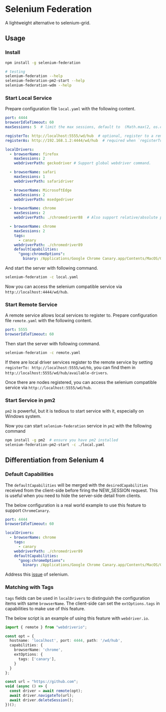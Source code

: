 # Selenium Federation
A lightweight alternative to selenium-grid.

## Usage

### Install
```bash
npm install -g selenium-federation

# testing
selenium-federation --help
selenium-federation-pm2-start --help
selenium-federation-wdm --help
```

### Start Local Service
Prepare configuration file `local.yaml` with the following content.

```yaml
port: 4444
browserIdleTimeout: 60
maxSessions: 5  # limit the max sessions, default to  (Math.max(2, os.cpus().length - 1))

registerTo: http://localhost:5555/wd/hub  # optional, register to a remote service
registerAs: http://192.168.1.2:4444/wd/hub  # required when `registerTo` is set, accessible URL to this service

localDrivers:
  - browserName: firefox
    maxSessions: 2
    webdriverPath: geckodriver # Support global webdriver command.

  - browserName: safari
    maxSessions: 1
    webdriverPath: safaridriver

  - browserName: MicrosoftEdge
    maxSessions: 2
    webdriverPath: msedgedriver

  - browserName: chrome
    maxSessions: 2
    webdriverPath: ./chromedriver88  # Also support relative/absolute path to webdriver.

  - browserName: chrome
    maxSessions: 2
    tags:
      - canary
    webdriverPath: ./chromedriver89
    defaultCapabilities:
      "goog:chromeOptions":
        binary: /Applications/Google Chrome Canary.app/Contents/MacOS/Google Chrome Canary
```

And start the server with following command.
```bash
selenium-federation -c local.yaml
```

Now you can access the selenium compatible service via
`http://localhost:4444/wd/hub`.


### Start Remote Service

A remote service allows local services to register to. Prepare configuration file `remote.yaml` with the following content.

```yaml
port: 5555
browserIdleTimeout: 60
```

Then start the server with following command.
```bash
selenium-federation -c remote.yaml
```

If there are local driver services register to the remote service by setting `registerTo: http://localhost:5555/wd/hb`, you can find them in `http://localhost:5555/wd/hub/available-drivers`.

Once there are nodes registered, you can access the selenium compatible service via
`http://localhost:5555/wd/hub`.

### Start Service in pm2

`pm2` is powerful, but it is tedious to start service with it, especially on Windows system.

Now you can start `selenium-federation` service in `pm2` with the following command

```bash
npm install -g pm2  # ensure you have pm2 installed
selenium-federation-pm2-start -c ./local.yaml
```

## Differentiation from Selenium 4

### Default Capabilities

The `defaultCapabilities` will be merged with the `desiredCapabilities` received from the client-side before firing the NEW_SESSION request. This is useful when you need to hide the server-side detail from clients.

The below configuration is a real world example to use this feature to support `ChromeCanary`.

```yaml
port: 4444
browserIdleTimeout: 60

localDrivers:
  - browserName: chrome
    tags:
      - canary
    webdriverPath: ./chromedriver89
    defaultCapabilities:
      "goog:chromeOptions":
        binary: /Applications/Google Chrome Canary.app/Contents/MacOS/Google Chrome Canary
```

Address this [issue](https://github.com/SeleniumHQ/selenium/issues/8745) of selenium.

### Matching with Tags

`tags` fields can be used in `localDrivers` to distinguish the configuration items with same `browserName`. The client-side can set the `extOptions.tags` in capabilities to make use of this feature.

The below script is an example of using this feature with `webdriver.io`.

```typescript
import { remote } from "webdriverio";

const opt = {
  hostname: 'localhost', port: 4444, path: '/wd/hub',
  capabilities: {
    browserName: 'chrome',
    extOptions: {
      tags: ['canary'],
    }
  }
};

const url = "https://github.com";
void (async () => {
  const driver = await remote(opt);
  await driver.navigateTo(url);
  await driver.deleteSession();
})();
```